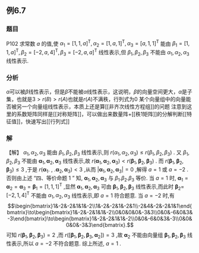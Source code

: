 ## 例6.7
### 题目
P102 求常数 $a$ 的值,使 ${\alpha }_{1} = {\lbrack 1,1, a\rbrack }^{\mathrm{T}},{\alpha }_{2} = {\lbrack 1, a,1\rbrack }^{\mathrm{T}},{\alpha }_{3} = {\lbrack a,1,1\rbrack }^{\mathrm{T}}$ 能由 ${\beta }_{1} = \lbrack 1 ,1, a{\rbrack }^{\mathrm{T}},{\beta }_{2} = {\lbrack -2, a,4\rbrack }^{\mathrm{T}},{\beta }_{3} = {\lbrack -2, a, a\rbrack }^{\mathrm{T}}$ 线性表示,但 ${\beta }_{1},{\beta }_{2},{\beta }_{3}$ 不能由 ${\alpha }_{1},{\alpha }_{2},{\alpha }_{3}$ 线性表示.
### 分析
$\alpha$可以被$\beta$线性表示，但是$\beta$不能被$\alpha$线性表示，这说明，$\beta$的向量空间更大，$\alpha$是子集，也就是$3>r(B)>r(A)$也就是$r(A)$不满秩，行列式为0
某个向量组中的向量能否被另一个向量组线性表示，本质上还是算[[非齐次线性方程组]]的问题
注意到这里的系数矩阵同样是[[对称矩阵]]，可以做出来数量阵+[[秩1矩阵]]的分解判断[[特征值]]，快速写出[[行列式]]
### 解
【解】 ${\alpha }_{1},{\alpha }_{2},{\alpha }_{3}$ 能由 ${\beta }_{1},{\beta }_{2},{\beta }_{3}$ 线性表示,则 $r( {{\alpha }_{1},{\alpha }_{2},{\alpha }_{3}}) \leq r( {{\beta }_{1},{\beta }_{2},{\beta }_{3}})$ . 又 ${\beta }_{1},{\beta }_{2},{\beta }_{3}$ 不能由 ${\mathbf{\alpha }}_{1},{\mathbf{\alpha }}_{2},{\mathbf{\alpha }}_{3}$ 线性表示,故 $r( {{\mathbf{\alpha }}_{1},{\mathbf{\alpha }}_{2},{\mathbf{\alpha }}_{3}}) < r( {{\mathbf{\beta }}_{1},{\mathbf{\beta }}_{2},{\mathbf{\beta }}_{3}})$ . 而 $r( {{\mathbf{\beta }}_{1},{\mathbf{\beta }}_{2},{\mathbf{\beta }}_{3}}) \leq 3$ ,于是 $r( {\mathbf{\alpha }}_{1}.$ , $. {{\mathbf{\alpha }}_{2},{\mathbf{\alpha }}_{3}}) < 3$ ,从而 $| {{\mathbf{\alpha }}_{1},{\mathbf{\alpha }}_{2},{\mathbf{\alpha }}_{3}}| = 0$ ,解得 $a = 1$ 或 $a = - 2$ . 否则由上述 “四、等价命题 1 ” 知, ${\mathbf{\alpha }}_{1},{\mathbf{\alpha }}_{2},{\mathbf{\alpha }}_{3}$ 与 ${\beta }_{1}.{\beta }_{2}.{\beta }_{3}$ 等价.
当 $a = 1$ 时, ${\mathbf{\alpha }}_{1} = {\mathbf{\alpha }}_{2} = {\mathbf{\alpha }}_{3} = {\mathbf{\beta }}_{1} = {\lbrack 1,1,1\rbrack }^{\mathrm{T}}$ ,显然 ${\mathbf{\alpha }}_{1},{\mathbf{\alpha }}_{2},{\mathbf{\alpha }}_{3}$ 可由 ${\mathbf{\beta }}_{1},{\mathbf{\beta }}_{2},{\mathbf{\beta }}_{3}$ 线性表示,而此时 ${\mathbf{\beta }}_{2} =$ ${\lbrack -2,1,4\rbrack }^{\mathrm{T}}$ 不能由 ${\alpha }_{1},{\alpha }_{2},{\alpha }_{3}$ 线性表示,即 $a = 1$ 符合题意.
当 $a = - 2$ 时,有
$$\begin{bmatrix}1&-2&-2&1&1&-2\\1&-2&-2&1&-2&1\\-2&4&-2&-2&1&1\end{bmatrix}\to\begin{bmatrix}1&-2&-2&1&1&-2\\0&0&0&0&-3&3\\0&0&-6&0&3&-3\end{bmatrix}\to\begin{bmatrix}1&-2&-2&1&1&-2\\0&0&-6&0&3&-3\\0&0&0&0&-3&3\end{bmatrix}.$$
可知 $r( {{\mathbf{\beta }}_{1},{\mathbf{\beta }}_{2},{\mathbf{\beta }}_{3}}) = 2$ ,而 $r( \lbrack {{\mathbf{\beta }}_{1},{\mathbf{\beta }}_{2},{\mathbf{\beta }}_{3},{\mathbf{\alpha }}_{2}}\rbrack ) = 3$ ,故 ${\mathbf{\alpha }}_{2}$ 不能由向量组 ${\mathbf{\beta }}_{1},{\mathbf{\beta }}_{2},{\mathbf{\beta }}_{3}$ 线性表示,所以 $a = - 2$ 不符合题意.
综上所述, $a = 1$ .
